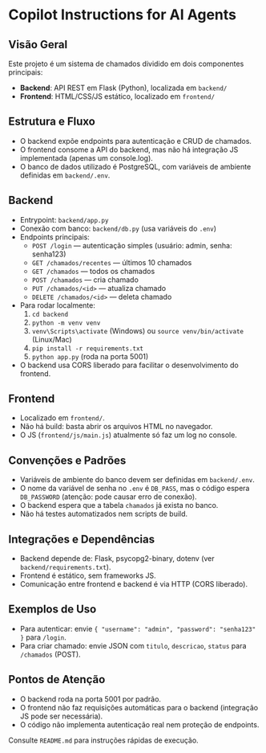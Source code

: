 # Copilot Instructions for AI Agents

## Visão Geral
Este projeto é um sistema de chamados dividido em dois componentes principais:
- **Backend**: API REST em Flask (Python), localizada em `backend/`
- **Frontend**: HTML/CSS/JS estático, localizado em `frontend/`

## Estrutura e Fluxo
- O backend expõe endpoints para autenticação e CRUD de chamados.
- O frontend consome a API do backend, mas não há integração JS implementada (apenas um console.log).
- O banco de dados utilizado é PostgreSQL, com variáveis de ambiente definidas em `backend/.env`.

## Backend
- Entrypoint: `backend/app.py`
- Conexão com banco: `backend/db.py` (usa variáveis do `.env`)
- Endpoints principais:
  - `POST /login` — autenticação simples (usuário: admin, senha: senha123)
  - `GET /chamados/recentes` — últimos 10 chamados
  - `GET /chamados` — todos os chamados
  - `POST /chamados` — cria chamado
  - `PUT /chamados/<id>` — atualiza chamado
  - `DELETE /chamados/<id>` — deleta chamado
- Para rodar localmente:
  1. `cd backend`
  2. `python -m venv venv`
  3. `venv\Scripts\activate` (Windows) ou `source venv/bin/activate` (Linux/Mac)
  4. `pip install -r requirements.txt`
  5. `python app.py` (roda na porta 5001)
- O backend usa CORS liberado para facilitar o desenvolvimento do frontend.

## Frontend
- Localizado em `frontend/`.
- Não há build: basta abrir os arquivos HTML no navegador.
- O JS (`frontend/js/main.js`) atualmente só faz um log no console.

## Convenções e Padrões
- Variáveis de ambiente do banco devem ser definidas em `backend/.env`.
- O nome da variável de senha no `.env` é `DB_PASS`, mas o código espera `DB_PASSWORD` (atenção: pode causar erro de conexão).
- O backend espera que a tabela `chamados` já exista no banco.
- Não há testes automatizados nem scripts de build.

## Integrações e Dependências
- Backend depende de: Flask, psycopg2-binary, dotenv (ver `backend/requirements.txt`).
- Frontend é estático, sem frameworks JS.
- Comunicação entre frontend e backend é via HTTP (CORS liberado).

## Exemplos de Uso
- Para autenticar: envie `{ "username": "admin", "password": "senha123" }` para `/login`.
- Para criar chamado: envie JSON com `titulo`, `descricao`, `status` para `/chamados` (POST).

## Pontos de Atenção
- O backend roda na porta 5001 por padrão.
- O frontend não faz requisições automáticas para o backend (integração JS pode ser necessária).
- O código não implementa autenticação real nem proteção de endpoints.

Consulte `README.md` para instruções rápidas de execução.
